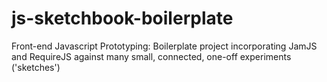 js-sketchbook-boilerplate
=========================

Front-end Javascript Prototyping: Boilerplate project incorporating JamJS and RequireJS against many small, connected, one-off experiments ('sketches')